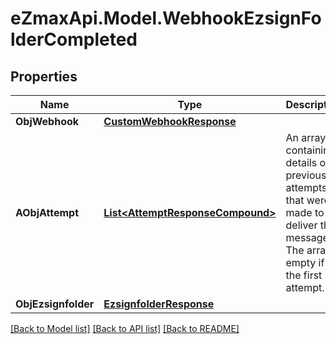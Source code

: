 
# eZmaxApi.Model.WebhookEzsignFolderCompleted

## Properties

Name | Type | Description | Notes
------------ | ------------- | ------------- | -------------
**ObjWebhook** | [**CustomWebhookResponse**](CustomWebhookResponse.md) |  | 
**AObjAttempt** | [**List&lt;AttemptResponseCompound&gt;**](AttemptResponseCompound.md) | An array containing details of previous attempts that were made to deliver the message. The array is empty if it&#39;s the first attempt. | 
**ObjEzsignfolder** | [**EzsignfolderResponse**](EzsignfolderResponse.md) |  | 

[[Back to Model list]](../README.md#documentation-for-models)
[[Back to API list]](../README.md#documentation-for-api-endpoints)
[[Back to README]](../README.md)

